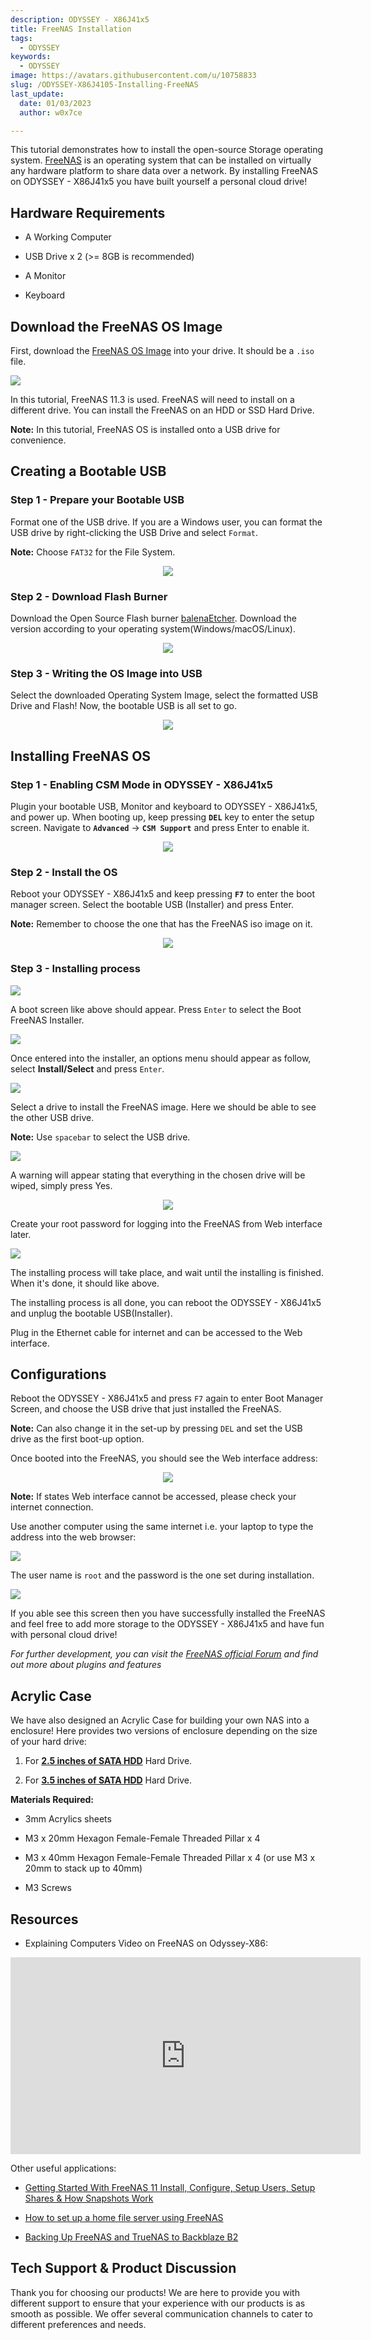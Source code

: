```yaml
---
description: ODYSSEY - X86J41x5
title: FreeNAS Installation
tags:
  - ODYSSEY
keywords:
  - ODYSSEY
image: https://avatars.githubusercontent.com/u/10758833
slug: /ODYSSEY-X86J4105-Installing-FreeNAS
last_update:
  date: 01/03/2023
  author: w0x7ce

---
```


<!-- ---
name: ODYSSEY - X86J4105
category: ODYSSEY
bzurl: https://www.seeedstudio.com/ODYSSEY-X86J4105800-p-4445.html
wikiurl: https://wiki.seeedstudio.com/ODYSSEY-X86J4105-Installing-FreeNAS/
sku: 102110399
--- -->

This tutorial demonstrates how to install the open-source Storage operating system.  [FreeNAS](https://www.freenas.org/) is an operating system that can be installed on virtually any hardware platform to share data over a network. By installing FreeNAS on ODYSSEY - X86J41x5 you have built yourself a personal cloud drive!

## Hardware Requirements

- A Working Computer

- USB Drive x 2 (>= 8GB is recommended)

- A Monitor

- Keyboard

## Download the FreeNAS OS Image

First, download the [FreeNAS OS Image](https://www.freenas.org/download-freenas-release/) into your drive. It should be a `.iso` file.

![](https://files.seeedstudio.com/wiki/ODYSSEY-X86J4105864/img/FreeNAS/FreeNAS-download.jpg)

In this tutorial, FreeNAS 11.3 is used. FreeNAS will need to install on a different drive. You can install the FreeNAS on an HDD or SSD Hard Drive.

**Note:** In this tutorial, FreeNAS OS is installed onto a USB drive for convenience.

## Creating a Bootable USB

### Step 1 - Prepare your Bootable USB

Format one of the USB drive. If you are a Windows user, you can format the USB drive by right-clicking the USB Drive and select `Format`.  

**Note:** Choose `FAT32` for the File System.

<div align="center"><img width="{450}" src="https://files.seeedstudio.com/wiki/ODYSSEY-X86J4105864/img/InstallingOS/formatUSB.png" /></div>

### Step 2 - Download Flash Burner

Download the Open Source Flash burner [balenaEtcher](https://www.balena.io/etcher/). Download the version according to your operating system(Windows/macOS/Linux).

<div align="center"><img width="{500}" src="https://files.seeedstudio.com/wiki/ODYSSEY-X86J4105864/img/InstallingOS/etcher.jpg" /></div>

### Step 3 - Writing the OS Image into USB

Select the downloaded Operating System Image, select the formatted USB Drive and Flash! Now, the bootable USB is all set to go.

<div align="center"><img width="{500}" src="https://files.seeedstudio.com/wiki/ODYSSEY-X86J4105864/img/InstallingOS/etcherDone.png" /></div>

## Installing FreeNAS OS

### Step 1 - Enabling CSM Mode in ODYSSEY - X86J41x5

Plugin your bootable USB, Monitor and keyboard to ODYSSEY - X86J41x5, and power up. When booting up, keep pressing **`DEL`** key to enter the setup screen. Navigate to **`Advanced`** -> **`CSM Support`** and press Enter to enable it.

<div align="center"><img src="https://files.seeedstudio.com/wiki/ODYSSEY-X86J4105864/img/OpenWRT/biosSetting.jpg" /></div>

### Step 2 - Install the OS

Reboot your ODYSSEY - X86J41x5 and keep pressing **`F7`** to enter the boot manager screen. Select the bootable USB (Installer) and press Enter.

**Note:** Remember to choose the one that has the FreeNAS iso image on it.

<div align="center"><img width={400} src="https://files.seeedstudio.com/wiki/ODYSSEY-X86J4105864/img/OpenWRT/biosSetup.jpg" /></div>

### Step 3 - Installing process

![](https://files.seeedstudio.com/wiki/ODYSSEY-X86J4105864/img/FreeNAS/FreeNAS-boot.jpg)

A boot screen like above should appear. Press `Enter` to select the Boot FreeNAS Installer.

![](https://files.seeedstudio.com/wiki/ODYSSEY-X86J4105864/img/FreeNAS/FreeNAS-option.jpg)

Once entered into the installer, an options menu should appear as follow, select **Install/Select** and press `Enter`.

![](https://files.seeedstudio.com/wiki/ODYSSEY-X86J4105864/img/FreeNAS/FreeNAS-drive.jpg)

Select a drive to install the FreeNAS image. Here we should be able to see the other USB drive.

**Note:** Use `spacebar` to select the USB drive.

![](https://files.seeedstudio.com/wiki/ODYSSEY-X86J4105864/img/FreeNAS/FreeNAS-warning.jpg)

A warning will appear stating that everything in the chosen drive will be wiped, simply press Yes.

<div align="center"><img src="https://files.seeedstudio.com/wiki/ODYSSEY-X86J4105864/img/FreeNAS/FreeNAS-pw.jpg" /></div>

Create your root password for logging into the FreeNAS from Web interface later.

![](https://files.seeedstudio.com/wiki/ODYSSEY-X86J4105864/img/FreeNAS/FreeNAS-complete.jpg)

The installing process will take place, and wait until the installing is finished. When it's done, it should like above.

The installing process is all done, you can reboot the ODYSSEY - X86J41x5 and unplug the bootable USB(Installer).

Plug in the Ethernet cable for internet and can be accessed to the Web interface.

## Configurations

Reboot the ODYSSEY - X86J41x5 and press `F7` again to enter Boot Manager Screen, and choose the USB drive that just installed the FreeNAS.

**Note:** Can also change it in the set-up by pressing `DEL` and set the USB drive as the first boot-up option.

Once booted into the FreeNAS, you should see the Web interface address:

<div align="center"><img src="https://files.seeedstudio.com/wiki/ODYSSEY-X86J4105864/img/FreeNAS/FreeNAS-bootcomplete.jpg" /></div>

**Note:** If states Web interface cannot be accessed, please check your internet connection.

Use another computer using the same internet i.e. your laptop to type the address into the web browser:

![](https://files.seeedstudio.com/wiki/ODYSSEY-X86J4105864/img/FreeNAS/FreeNAS-web1.jpg)

The user name is `root` and the password is the one set during installation.

![](https://files.seeedstudio.com/wiki/ODYSSEY-X86J4105864/img/FreeNAS/FreeNAS-web2.jpg)

If you able see this screen then you have successfully installed the FreeNAS and feel free to add more storage to the ODYSSEY - X86J41x5 and have fun with personal cloud drive!

*For further development, you can visit the [FreeNAS official Forum](https://www.ixsystems.com/community/?__hstc=54333623.367bb0a280861850367fe7c0081ee5de.1582628751612.1582693495900.1582699340011.3&__hssc=54333623.1.1582699340011&__hsfp=3609375136) and find out more about plugins and features*

## Acrylic Case

We have also designed an Acrylic Case for building your own NAS into a enclosure! Here provides two versions of enclosure depending on the size of your hard drive:

1. For [**2.5 inches of SATA HDD**](https://files.seeedstudio.com/wiki/ODYSSEY-X86J4105864/Documents/J4105-2.5.dwg) Hard Drive.

2. For [**3.5 inches of SATA HDD**](https://files.seeedstudio.com/wiki/ODYSSEY-X86J4105864/Documents/J4105-3.5.dwg) Hard Drive.

**Materials Required:**

- 3mm Acrylics sheets

- M3 x 20mm Hexagon Female-Female Threaded Pillar x 4

- M3 x 40mm Hexagon Female-Female Threaded Pillar x 4 (or use M3 x 20mm to stack up to 40mm)

- M3 Screws

## Resources

- Explaining Computers Video on FreeNAS on Odyssey-X86:

<iframe width="560" height="315" src="https://www.youtube.com/embed/qyz91Q_JrBc" frameborder="0" allow="accelerometer; autoplay; encrypted-media; gyroscope; picture-in-picture" allowfullscreen></iframe>

Other useful applications:

- [Getting Started With FreeNAS 11 Install, Configure, Setup Users, Setup Shares & How Snapshots Work](https://www.youtube.com/watch?v=sMZ-s8wHkHw&list=PLMeX7dgR89SvzGW0eumZuP_LAeBGEDnBb&index=11)

- [How to set up a home file server using FreeNAS](https://www.windowscentral.com/how-to-set-up-freenas-home-file-server)

- [Backing Up FreeNAS and TrueNAS to Backblaze B2](https://www.backblaze.com/blog/how-to-setup-freenas-cloud-storage/)

## Tech Support & Product Discussion

Thank you for choosing our products! We are here to provide you with different support to ensure that your experience with our products is as smooth as possible. We offer several communication channels to cater to different preferences and needs.

<div class="button_tech_support_container">
<a href="https://forum.seeedstudio.com/" class="button_forum"></a> 
<a href="https://www.seeedstudio.com/contacts" class="button_email"></a>
</div>

<div class="button_tech_support_container">
<a href="https://discord.gg/eWkprNDMU7" class="button_discord"></a> 
<a href="https://github.com/Seeed-Studio/wiki-documents/discussions/69" class="button_discussion"></a>
</div>
